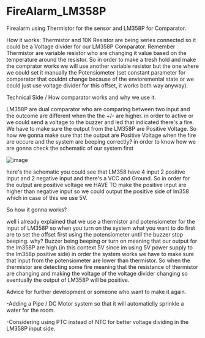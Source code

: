 # FireAlarm_LM358P

Firealarm using Thermistor for the sensor and LM358P for Comparator. 

How it works:
Thermistor and 10K Resistor are being series connected so it could be a Voltage divider for our LM358P Comparator. Remember Thermistor are variable resistor who are changing it value based on the temperature around the resistor. So in order to make a tresh hold and make the comprator works we will use another variable resistor but the one where we could set it manually the Potensiometer (set constant parameter for comparator that couldnt change because of the envioremental state or we could just use voltage divider for this offset, it works both way anyway).


Technical Side / How comparator works and why we use it.


LM358P are dual comparator who are comparing between two input and the outcome are different when the the +/- are higher. in order to active or we could send a voltage to the buzzer and led that indicated there's a fire. We have to make sure the output from the LM358P are Positive Voltage. So how we gonna make sure that the output are Positive Voltage when the fire are occure and the system are beeping correctly?
in order to know how we are gonna check the schematic of our system first 

![image](https://github.com/user-attachments/assets/c5d7e611-b0c2-4ad9-8241-941967b61991)

here's the schematic you could see that LM358 have 4 input 2 positive input and 2 negative input and there's a VCC and Ground. So in order for the output are positive voltage we HAVE TO make the positive input are higher than negative input so we could output the positive side of lm358 which in case of this we use 5V.

So how it gonna works?


well i already explained that we use a thermistor and potensiometer for the input of LM358P so when you turn on the system what you want to do first are to set the offset first using the potensiometer until the buzzer stop beeping. why? Buzzer being beeping or turn on meaning that our output for the lm358P are high (in this context 5V since im using 5V power supply to the lm358p positive side) in order the system works we have to make sure that input from the potensiometer are lower than thermistor. So when the thermistor are detecting some fire meaning that the resistance of thermistor are changing and making the voltage of the voltage divider changing so eventually the output of LM358P will be positive. 


Advice for further development or someone who want to make it again.

-Adding a Pipe / DC Motor system so that it will automaticlly sprinkle a water for the room.

-Considering using PTC instead of NTC for better voltage dividing in the LM358P input side.
